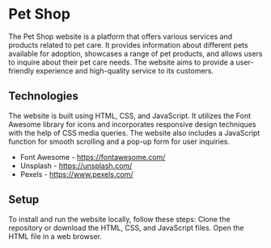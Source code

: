
# Pet Shop

The Pet Shop website is a platform that offers various services and products related to pet care. It provides information about different pets available for adoption, showcases a range of pet products, and allows users to inquire about their pet care needs. The website aims to provide a user-friendly experience and high-quality service to its customers.


## Technologies
The website is built using HTML, CSS, and JavaScript. It utilizes the Font Awesome library for icons and incorporates responsive design techniques with the help of CSS media queries. The website also includes a JavaScript function for smooth scrolling and a pop-up form for user inquiries.

- Font Awesome - https://fontawesome.com/
- Unsplash - https://unsplash.com/
- Pexels - https://www.pexels.com/
## Setup
To install and run the website locally, follow these steps:
Clone the repository or download the HTML, CSS, and JavaScript files. Open the HTML file in a web browser.

